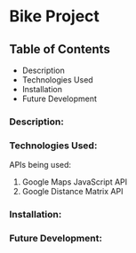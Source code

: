 # Bike Project

## Table of Contents
<ul>
<li>Description</li>
<li>Technologies Used</li>
<li>Installation</li>
<li>Future Development</li>
</ul>

### Description:


### Technologies Used:
APIs being used:
<ol>
<li>Google Maps JavaScript API</li>
<li>Google Distance Matrix API</li>
</ol>

### Installation:

### Future Development:


